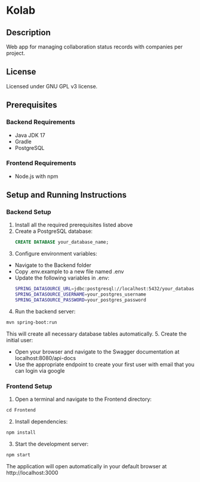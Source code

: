 # Kolab

## Description

Web app for managing collaboration status records with companies per project.

## License

Licensed under GNU GPL v3 license.

## Prerequisites

### Backend Requirements

- Java JDK 17
- Gradle
- PostgreSQL

### Frontend Requirements

- Node.js with npm

## Setup and Running Instructions

### Backend Setup

1. Install all the required prerequisites listed above
2. Create a PostgreSQL database:
   ```sql
   CREATE DATABASE your_database_name;
   ```
3. Configure environment variables:

- Navigate to the Backend folder
- Copy .env.example to a new file named .env
- Update the following variables in .env:
  ```bash
  SPRING_DATASOURCE_URL=jdbc:postgresql://localhost:5432/your_database_name
  SPRING_DATASOURCE_USERNAME=your_postgres_username
  SPRING_DATASOURCE_PASSWORD=your_postgres_password
  ```

4. Run the backend server:

```bash
mvn spring-boot:run
```

This will create all necessary database tables automatically. 5. Create the initial user:

- Open your browser and navigate to the Swagger documentation at localhost:8080/api-docs
- Use the appropriate endpoint to create your first user with email that you can login via google

### Frontend Setup

1. Open a terminal and navigate to the Frontend directory:

```bash
cd Frontend
```

2. Install dependencies:

```bash
npm install
```

3. Start the development server:

```bash
npm start
```

The application will open automatically in your default browser at http://localhost:3000
